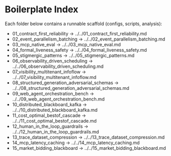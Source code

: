 # Boilerplate Index

Each folder below contains a runnable scaffold (configs, scripts, analysis):

- 01_contract_first_reliability → ../../01_contract_first_reliability.md
- 02_event_parallelism_batching → ../../02_event_parallelism_batching.md
- 03_mcp_native_eval → ../../03_mcp_native_eval.md
- 04_formal_liveness_safety → ../../04_formal_liveness_safety.md
- 05_stigmergic_patterns → ../../05_stigmergic_patterns.md
- 06_observability_driven_scheduling → ../../06_observability_driven_scheduling.md
- 07_visibility_multitenant_infoflow → ../../07_visibility_multitenant_infoflow.md
- 08_structured_generation_adversarial_schemas → ../../08_structured_generation_adversarial_schemas.md
- 09_web_agent_orchestration_bench → ../../09_web_agent_orchestration_bench.md
- 10_distributed_blackboard_kafka → ../../10_distributed_blackboard_kafka.md
- 11_cost_optimal_bestof_cascade → ../../11_cost_optimal_bestof_cascade.md
- 12_human_in_the_loop_guardrails → ../../12_human_in_the_loop_guardrails.md
- 13_trace_dataset_compression → ../../13_trace_dataset_compression.md
- 14_mcp_latency_caching → ../../14_mcp_latency_caching.md
- 15_market_bidding_blackboard → ../../15_market_bidding_blackboard.md
